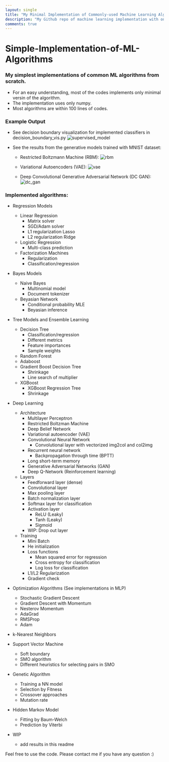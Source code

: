 ```yaml
---
layout: single
title: "My Minimal Implementation of Commonly-used Machine Learning Algorithms using Only Numpy"
description: "My Github repo of machine learning implementation with only numpy"
comments: true
---
```

# Simple-Implementation-of-ML-Algorithms
### My simplest implementations of common ML algorithms from scratch.
* For an easy understanding, most of the codes implements only minimal versin of the algorithm.
* The implementation uses only numpy.
* Most algorithms are within 100 lines of codes.

### Example Output
* See decision boundary visualization for implemented classifiers in decision_boundary_vis.py
![supervised_model](https://raw.githubusercontent.com/xiecong/Simple-Implementation-of-ML-Algorithms/master/supervised_model.png)

* See the results from the generative models trained with MNIST dataset:
    * Restricted Boltzmann Machine (RBM): ![rbm](https://raw.githubusercontent.com/xiecong/Simple-Implementation-of-ML-Algorithms/master/rbm.png)

    * Variational Autoencoders (VAE): ![vae](https://raw.githubusercontent.com/xiecong/Simple-Implementation-of-ML-Algorithms/master/vae.png)

    * Deep Convolutional Generative Adversarial Network (DC GAN): ![dc_gan](https://raw.githubusercontent.com/xiecong/Simple-Implementation-of-ML-Algorithms/master/dc_gan.png)


### Implemented algorithms:

* Regression Models
    * Linear Regression
        * Matrix solver
        * SGD/Adam solver
        * L1 regularization Lasso
        * L2 regularization Ridge
    * Logistic Regression
        * Multi-class prediction
    * Factorization Machines
        * Regularization
        * Classification/regression

* Bayes Models
    * Naive Bayes
        * Multinomial model
        * Document tokenizer
    * Beyasian Network
        * Conditional probability MLE
        * Beyasian inference

* Tree Models and Ensemble Learning
    * Decision Tree
        * Classification/regression
        * Different metrics
        * Feature importances
        * Sample weights
    * Random Forest
    * Adaboost
    * Gradient Boost Decision Tree
        * Shrinkage
        * Line search of multiplier
    * XGBoost
        * XGBoost Regression Tree
        * Shrinkage

* Deep Learning
    * Architecture
        * Multilayer Perceptron
        * Restricted Boltzman Machine
        * Deep Belief Network
        * Variational autoencoder (VAE)
        * Convolutional Neural Network
            * Convolutional layer with vectorized img2col and col2img
        * Recurrent neural network
            * Backpropagation through time (BPTT)
        * Long short-term memory
        * Generative Adversarial Networks (GAN)
        * Deep Q-Network (Reinforcement learning)
    * Layers
        * Feedforward layer (dense)
        * Convolutional layer
        * Max pooling layer
        * Batch normalization layer
        * Softmax layer for classification
        * Activation layer
            * ReLU (Leaky)
            * Tanh (Leaky)
            * Sigmoid
        * WIP: Drop out layer
    * Training
        * Mini Batch
        * He initialization
        * Loss functions
            * Mean squared error for regression
            * Cross entropy for classification
            * Log loss for classification
        * L1/L2 Regularization
        * Gradient check

* Optimization Algorithms (See implementations in MLP)
	* Stochastic Gradient Descent
	* Gradient Descent with Momentum
	* Nesterov Momentum
	* AdaGrad
	* RMSProp
	* Adam

* k-Nearest Neighbors

* Support Vector Machine
    * Soft boundary
    * SMO algorithm
    * Different heuristics for selecting pairs in SMO

* Genetic Algorithm
    * Training a NN model
    * Selection by Fitness
    * Crossover approaches
    * Mutation rate

* Hidden Markov Model
    * Fitting by Baum-Welch
    * Prediction by Viterbi

* WIP
    * add results in this readme

Feel free to use the code. Please contact me if you have any question :)

